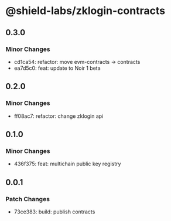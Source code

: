 # @shield-labs/zklogin-contracts

## 0.3.0

### Minor Changes

- cd1ca54: refactor: move evm-contracts -> contracts
- ea7d5c0: feat: update to Noir 1 beta

## 0.2.0

### Minor Changes

- ff08ac7: refactor: change zklogin api

## 0.1.0

### Minor Changes

- 436f375: feat: multichain public key registry

## 0.0.1

### Patch Changes

- 73ce383: build: publish contracts
